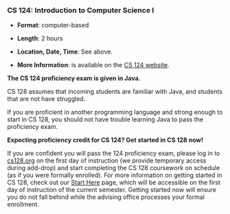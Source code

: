 ### <a name="CS124" class="anchor"></a>CS 124: Introduction to Computer Science I

* **Format**: computer-based
<!--- -->
* **Length**: 2 hours
<!--- -->
* **Location, Date, Time**: See above.

<!--- -->
* **More Information**: is available on the [CS 124 website](https://cs124.org/proficiency/).

<!--- -->
**The CS 124 proficiency exam is given in Java.**
<!--- -->
CS 128 assumes that incoming students are familiar with Java, and students that
are not have struggled.
<!--- -->
If you are proficient in another programming language and strong enough to start
in CS 128, you should not have trouble learning Java to pass the
proficiency exam.

**Expecting proficiency credit for CS 124? Get started in CS 128 now!**

If you are confident you will pass the 124 proficiency exam, please log in to [cs128.org](https://cs128.org) on the first day of instruction (we provide temporary access during add-drop) and start completing the CS 128 coursework on schedule (as if you were formally enrolled).  For more information on getting started in CS 128, check out our [Start Here](https://cs128.org/start) page, which will be accessible on the first day of instruction of the current semester.  Getting started now will ensure you do not fall behind while the advising office processes your formal enrollment.



